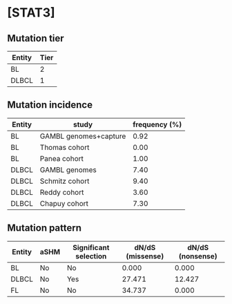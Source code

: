 # [STAT3]

## Mutation tier

|Entity|Tier|
|------|----|
|BL    |2   |
|DLBCL |1   |

## Mutation incidence

|Entity|study                |frequency (%)|
|------|---------------------|-------------|
|BL    |GAMBL genomes+capture|0.92         |
|BL    |Thomas cohort        |0.00         |
|BL    |Panea cohort         |1.00         |
|DLBCL |GAMBL genomes        |7.40         |
|DLBCL |Schmitz cohort       |9.40         |
|DLBCL |Reddy cohort         |3.60         |
|DLBCL |Chapuy cohort        |7.30         |

## Mutation pattern

|Entity|aSHM|Significant selection|dN/dS (missense)|dN/dS (nonsense)|
|------|----|---------------------|----------------|----------------|
|BL    |No  |No                   | 0.000          | 0.000          |
|DLBCL |No  |Yes                  |27.471          |12.427          |
|FL    |No  |No                   |34.737          | 0.000          |

